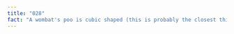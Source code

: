 ```yaml
---
title: "028"
fact: "A wombat's poo is cubic shaped (this is probably the closest thing you'll get to 'shitting bricks')."
---
```

